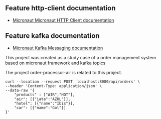 ## Feature http-client documentation

- [Micronaut Micronaut HTTP Client documentation](https://docs.micronaut.io/latest/guide/index.html#httpClient)

## Feature kafka documentation

- [Micronaut Kafka Messaging documentation](https://micronaut-projects.github.io/micronaut-kafka/latest/guide/index.html)

This project was created as a study case of a order management system based on micronaut framework and kafka topics

The project order-processor-air is related to this project.
```
curl --location --request POST 'localhost:8080/api/orders' \
--header 'Content-Type: application/json' \
--data-raw '{
    "products" : ["AIR","HOT"],
    "air": [{"iata":"AZUL"}],
    "hotel": [{"name":"Ibis"}],
    "car": [{"name":"Gol"}]
}'
```